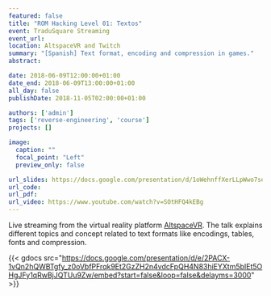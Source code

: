 ```yaml
---
featured: false
title: "ROM Hacking Level 01: Textos"
event: TraduSquare Streaming
event_url:
location: AltspaceVR and Twitch
summary: "[Spanish] Text format, encoding and compression in games."
abstract:

date: 2018-06-09T12:00:00+01:00
date_end: 2018-06-09T13:00:00+01:00
all_day: false
publishDate: 2018-11-05T02:00:00+01:00

authors: ['admin']
tags: ['reverse-engineering', 'course']
projects: []

image:
  caption: ""
  focal_point: "Left"
  preview_only: false

url_slides: https://docs.google.com/presentation/d/1oWehnffXerLLpWwo7seV7DbJmLC4dFKiRkbw-7ZIS6A/edit?usp=sharing
url_code:
url_pdf:
url_video: https://www.youtube.com/watch?v=SOtHFQ4kEBg
---
```


Live streaming from the virtual reality platform [AltspaceVR](https://altvr.com/).
The talk explains different topics and concept related to text formats like
encodings, tables, fonts and compression.

{{< gdocs src="https://docs.google.com/presentation/d/e/2PACX-1vQn2hQWBTgfy_z0oVbfPFrqk9Et2GzZH2n4vdcFpQH4N83hiEYXtm5bIEt5OHgJFy1qRwBjJQTUu9Zw/embed?start=false&loop=false&delayms=3000" >}}
